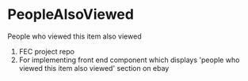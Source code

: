 # PeopleAlsoViewed
People who viewed this item also viewed

1. FEC project repo
2. For implementing front end component which displays 'people who viewed this item also viewed' section on ebay
